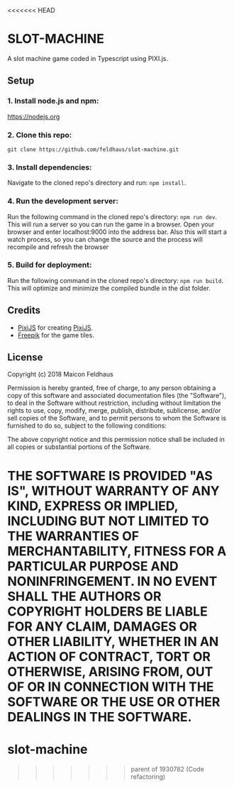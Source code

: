 <<<<<<< HEAD
# SLOT-MACHINE
A slot machine game coded in Typescript using PIXI.js.

## Setup

### 1. Install node.js and npm:
https://nodejs.org

### 2. Clone this repo:
```git clone https://github.com/feldhaus/slot-machine.git```

### 3. Install dependencies:
Navigate to the cloned repo's directory and run:
```npm install```.

### 4. Run the development server:
Run the following command in the cloned repo's directory:
```npm run dev```.
This will run a server so you can run the game in a browser.
Open your browser and enter localhost:9000 into the address bar.
Also this will start a watch process, so you can change the source and the process will recompile and refresh the browser

### 5. Build for deployment:
Run the following command in the cloned repo's directory:
```npm run build```.
This will optimize and minimize the compiled bundle in the dist folder.

## Credits

+ [PixiJS](https://github.com/pixijs) for creating
  [PixiJS](https://github.com/pixijs/pixi.js).
+ [Freepik](https://www.freepik.com/) for the game tiles.

## License
Copyright (c) 2018 Maicon Feldhaus

Permission is hereby granted, free of charge, to any person obtaining a copy of this software and associated documentation files (the "Software"), to deal in the Software without restriction, including without limitation the rights to use, copy, modify, merge, publish, distribute, sublicense, and/or sell copies of the Software, and to permit persons to whom the Software is furnished to do so, subject to the following conditions:

The above copyright notice and this permission notice shall be included in all copies or substantial portions of the Software.

THE SOFTWARE IS PROVIDED "AS IS", WITHOUT WARRANTY OF ANY KIND, EXPRESS OR IMPLIED, INCLUDING BUT NOT LIMITED TO THE WARRANTIES OF MERCHANTABILITY, FITNESS FOR A PARTICULAR PURPOSE AND NONINFRINGEMENT. IN NO EVENT SHALL THE AUTHORS OR COPYRIGHT HOLDERS BE LIABLE FOR ANY CLAIM, DAMAGES OR OTHER LIABILITY, WHETHER IN AN ACTION OF CONTRACT, TORT OR OTHERWISE, ARISING FROM, OUT OF OR IN CONNECTION WITH THE SOFTWARE OR THE USE OR OTHER DEALINGS IN THE SOFTWARE.
=======
# slot-machine
>>>>>>> parent of 1930782 (Code refactoring)
